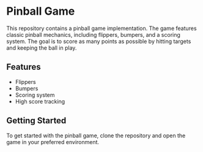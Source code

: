 # Pinball Game

This repository contains a pinball game implementation. The game features classic pinball mechanics, including flippers, bumpers, and a scoring system. The goal is to score as many points as possible by hitting targets and keeping the ball in play.

## Features
- Flippers
- Bumpers
- Scoring system
- High score tracking

## Getting Started
To get started with the pinball game, clone the repository and open the game in your preferred environment.